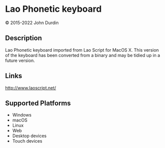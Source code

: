 Lao Phonetic keyboard
==============

© 2015-2022 John Durdin


Description
-----------

Lao Phonetic keyboard imported from Lao Script for MacOS X. This 
version of the keyboard has been converted from a binary and may
be tidied up in a future version.

Links
-----
http://www.laoscript.net/

Supported Platforms
-------------------
 * Windows
 * macOS
 * Linux
 * Web
 * Desktop devices
 * Touch devices